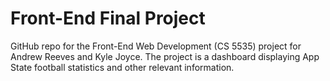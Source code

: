 # Front-End Final Project 
GitHub repo for the Front-End Web Development (CS 5535) project for Andrew Reeves and Kyle Joyce. The project is a dashboard displaying App State football statistics and other relevant information.

